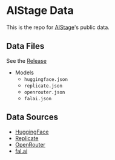 # AIStage Data

This is the repo for [AIStage](https://aistage.net)'s public data.

## Data Files

See the [Release](https://github.com/Sprheany/aistage-data/releases)

- Models
  - `huggingface.json`
  - `replicate.json`
  - `openrouter.json`
  - `falai.json`

## Data Sources

- [HuggingFace](https://huggingface.co/models)
- [Replicate](https://replicate.com/explore)
- [OpenRouter](https://openrouter.ai/models)
- [fal.ai](https://fal.ai/models)
